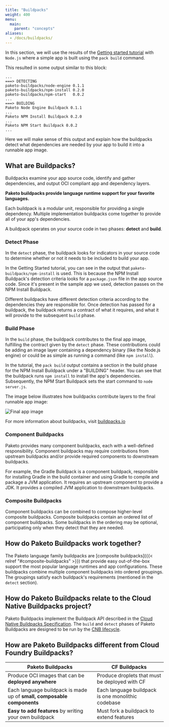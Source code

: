 ```yaml
---
title: "Buildpacks"
weight: 400
menu:
  main:
    parent: "concepts"
aliases:
  - /docs/buildpacks/
---
```

In this section, we will use the results of the [Getting started tutorial](https://paketo.io/docs/) with `Node.js` where a simple app is built using the `pack build` command.

This resulted in some output similar to this block:

```
...
===> DETECTING
paketo-buildpacks/node-engine 0.1.1
paketo-buildpacks/npm-install 0.2.0
paketo-buildpacks/npm-start   0.0.2
...
===> BUILDING
Paketo Node Engine Buildpack 0.1.1
...
Paketo NPM Install Buildpack 0.2.0
...
Paketo NPM Start Buildpack 0.0.2
...
```

Here we will make sense of this output and explain how the
buildpacks detect what dependencies are needed by your app to build it into a runnable app image.

## What are Buildpacks?
Buildpacks examine your app source code, identify and gather dependencies, and
output OCI compliant app and dependency layers.

**Paketo buildpacks provide language runtime support for your favorite
languages.**

Each buildpack is a modular unit, responsible for providing a single
dependency. Multiple implementation buildpacks come together to provide all of
your app's dependencies.

A buildpack operates on your source code in two phases: **detect** and
**build**.

### Detect Phase
In the `detect` phase, the buildpack looks for indicators in
your source code to determine whether or not it needs to be included to build your app.

In the Getting Started tutorial, you can see in the output that
`paketo-buildpacks/npm-install` is used. This is because the NPM Install
Buildpack's detection criteria looks for a `package.json` file in the app
source code. Since it's present in the sample app we used, detection passes on
the NPM Install Buildpack.

Different buildpacks have different detection criteria according to the
dependencies they are responsible for. Once detection has passed for a
buildpack, the buildpack returns a contract of what it requires, and what it
will provide to the subsequent `build` phase.

### Build Phase
In the `build` phase, the buildpack contributes to the final
app image, fulfilling the contract given by the `detect` phase. These
contributions could be adding an image layer containing a dependency binary
(like the Node.js engine) or could be as simple as running a command (like
`npm install`).

In the tutorial, the `pack build` output contains a section in the
build phase for the NPM Install Buildpack under a "BUILDING" header. You can
see that the buildpack runs `npm install` to install the app's dependencies.
Subsequently, the NPM Start Buildpack sets the start command to `node server.js`.

The image below illustrates how buildpacks contribute layers to the final
runnable app image:

![Final app image](/images/docs-buildpacks-app-image.png)

For more information about buildpacks, visit
[buildpacks.io](https://buildpacks.io/docs/concepts/components/buildpack/)

### Component Buildpacks
Paketo provides many component buildpacks, each with a well-defined
responsibility. Component buildpacks may require contributions from upstream
buildpacks and/or provide required components to downstream buildpacks.

For example, the Gradle Buildpack is a component buildpack, responsible for
installing Gradle in the build container and using Gradle to compile and
package a JVM application. It requires an upstream component to provide a
JDK. It provides a compiled JVM application to downstream buildpacks.

### Composite Buildpacks

Component buildpacks can be combined to compose higher-level composite
buildpacks. Composite buildpacks contain an ordered list of component
buildpacks. Some buildpacks in the ordering may be optional, participating only
when they detect that they are needed.

## How do Paketo Buildpacks work together?
The Paketo language family buildpacks are [composite
buildpacks]({{< relref "#composite-buildpacks" >}}) that provide easy out-of-the-box support the
most popular language runtimes and app configurations. These buildpacks combine
multiple component buildpacks into ordered groupings. The groupings satisfy
each buildpack's requirements (mentioned in the  `detect` section).

## How do Paketo Buildpacks relate to the Cloud Native Buildpacks project?

Paketo Buildpacks implement the Buildpack API described in the [Cloud Native Buildpacks
Specification](https://github.com/buildpacks/spec). The `build` and `detect`
phases of Paketo Buildpacks are designed to be run by the [CNB
lifecycle](https://buildpacks.io/docs/concepts/components/lifecycle/).

## How are Paketo Buildpacks different from Cloud Foundry Buildpacks?

| Paketo Buildpacks | CF Buildpacks |
| ------------------- | -------------- |
| Produce OCI images that can be **deployed anywhere** | Produce droplets that must be deployed with CF |
| Each language buildpack is made up of **small, composable components** | Each language buildpack is one monolithic codebase |
| **Easy to add features** by writing your own buildpack | Must fork a buildpack to extend features |

